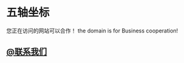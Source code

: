 # 五轴坐标
您正在访问的网站可以合作！
the domain is for Business cooperation!
## <a href="http://mail.qq.com/cgi-bin/qm_share?t=qm_mailme&amp;email=oMXZxc3BzuDR0Y7Dz80" target="_blank">@联系我们</a>
